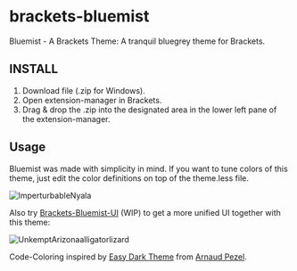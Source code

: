 # brackets-bluemist

Bluemist - A Brackets Theme:
A tranquil bluegrey theme for Brackets.

## INSTALL
1. Download file (.zip for Windows).
2. Open extension-manager in Brackets.
3. Drag & drop the .zip into the designated area in the lower left pane of the extension-manager.

## Usage
Bluemist was made with simplicity in mind. If you want to tune colors of this theme, just edit the color definitions on top of the theme.less  file.

![ImperturbableNyala](https://user-images.githubusercontent.com/2411715/122717979-a3b85680-d26c-11eb-8406-e366007b3c96.png)

Also try [Brackets-Bluemist-UI](https://github.com/Huygenz/Brackets-Bluemist-UI) (WIP) to get a more unified UI together with this theme:

![UnkemptArizonaalligatorlizard](https://user-images.githubusercontent.com/2411715/122937200-12330c80-d372-11eb-9b34-86d38d17838e.png)

Code-Coloring inspired by [Easy Dark Theme](https://github.com/apezel/brackets-easy-dark/blob/master/theme.css) from [Arnaud Pezel](https://github.com/apezel).
